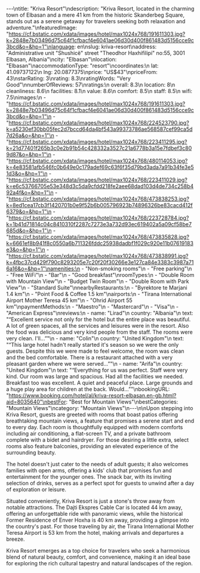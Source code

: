 ---\ntitle: "Kriva Resort"\ndescription: "Kriva Resort, located in the charming town of Elbasan and a mere 41 km from the historic Skanderbeg Square, stands out as a serene getaway for travelers seeking both relaxation and adventure."\nfeaturedImage: "https://cf.bstatic.com/xdata/images/hotel/max1024x768/191611303.jpg?k=2848e7b03496d75c64f1cfbacf4e6041ae06d30d400f861483d5156cce9c3bcd&o=&hp=1"\nlanguage: en\nslug: kriva-resort\naddress: "Administrative unit \"Shushicë\" street \"Theodhor Haxhifilipi\" no:55, 3001 Elbasan, Albania"\ncity: "Elbasan"\nlocation: "Elbasan"\naccommodationType: "resort"\ncoordinates:\n  lat: 41.09737122\n  lng: 20.0877375\nprice: "US$43"\npriceFrom: 43\nstarRating: 3\nrating: 8.3\nratingWords: "Very Good"\nnumberOfReviews: 57\nratings:\n  overall: 8.3\n  location: 8\n  cleanliness: 8.6\n  facilities: 8.1\n  value: 8.6\n  comfort: 8.5\n  staff: 8.5\n  wifi: 7.5\nimages:\n  - "https://cf.bstatic.com/xdata/images/hotel/max1024x768/191611303.jpg?k=2848e7b03496d75c64f1cfbacf4e6041ae06d30d400f861483d5156cce9c3bcd&o=&hp=1"\n  - "https://cf.bstatic.com/xdata/images/hotel/max1024x768/224523790.jpg?k=a5230ef30bb05fec2d7bccd64da4bf543a99373786ae568587cef99ca5d7d26a&o=&hp=1"\n  - "https://cf.bstatic.com/xdata/images/hotel/max1024x768/223411295.jpg?k=21d77401f265b3c0e2b91b54c428332a3527c21a6778b3a15e7fdbef3c809d87&o=&hp=1"\n  - "https://cf.bstatic.com/xdata/images/hotel/max1024x768/480114053.jpg?k=4e83581afb546fc0b649e0c179adef69c63f6f35d79bd3ada7a91b34fe3e51d3&o=&hp=1"\n  - "https://cf.bstatic.com/xdata/images/hotel/max1024x768/223411029.jpg?k=e6c53766705e53e348d3c5da9cfdd218fe2aee68dad103d4de734c258b492a4f&o=&hp=1"\n  - "https://cf.bstatic.com/xdata/images/hotel/max1024x768/473838253.jpg?k=8ed1cea17cb3f1420701b0e9f52b6b005796923b74896326be83cacd412f6379&o=&hp=1"\n  - "https://cf.bstatic.com/xdata/images/hotel/max1024x768/223728784.jpg?k=1b41d71814c04c8410310f2287c7273e3a732d93ec619402a5a09cf58be7685d&o=&hp=1"\n  - "https://cf.bstatic.com/xdata/images/hotel/max1024x768/473835828.jpg?k=6661ef8b941f8c0550a6b711326fddc25938dadbf1f029c920e11b07619183e3&o=&hp=1"\n  - "https://cf.bstatic.com/xdata/images/hotel/max1024x768/473838991.jpg?k=4fbc37cd429f790c8293205e7c20f20f30266e3e127ca84e3383c3987a716a16&o=&hp=1"\namenities:\n  - "Non-smoking rooms"\n  - "Free parking"\n  - "Free WiFi"\n  - "Bar"\n  - "Good breakfast"\nroomTypes:\n  - "Double Room with Mountain View"\n  - "Budget Twin Room"\n  - "Double Room with Park View"\n  - "Standard Suite"\nnearbyRestaurants:\n  - "Byrektore te Marjani 1.4 km"\n  - "Point Food & Coffee 1.5 km"\nairports:\n  - "Tirana International Airport Mother Teresa 45 km"\n  - "Ohrid Airport 55 km"\npaymentMethods:\n  - "Maestro"\n  - "Mastercard"\n  - "Visa"\n  - "American Express"\nreviews:\n  - name: "Lirad"\n    country: "Albania"\n    text: "“Excellent service not only for the hotel but the entire place was beautiful. A lot of green spaces, all the services and leisures were in the resort. Also the food was delicious and very kind people from the staff. The rooms were very clean. I'll...”"\n  - name: "Colin"\n    country: "United Kingdom"\n    text: "“This large hotel hadn't really started it's season so we were the only guests. Despite this we were made to feel welcome, the room was clean and the bed comfortable. There is a restaurant attached with a very pleasant garden where we were served...”"\n  - name: "Arifa"\n    country: "United Kingdom"\n    text: "“Everything for us was perfect. Staff were very kind. Our room was large and spacious. Had all the facilities we needed. Breakfast too was excellent.
A quiet and peaceful place. Large grounds and a huge play area for children at the back. Would...”"\nbookingURL: "https://www.booking.com/hotel/al/kriva-resort-elbasan.en-gb.html?aid=8035640"\nbestFor: "Best for Mountain Views"\nbestCategories: "Mountain Views"\ncategory: "Mountain Views"\n---\n\nUpon stepping into Kriva Resort, guests are greeted with rooms that boast patios offering breathtaking mountain views, a feature that promises a serene start and end to every day. Each room is thoughtfully equipped with modern comforts including air conditioning, a flat-screen TV, and a private bathroom complete with a bidet and hairdryer. For those desiring a little extra, select rooms also feature balconies, providing an elevated experience of the surrounding beauty.

The hotel doesn't just cater to the needs of adult guests; it also welcomes families with open arms, offering a kids' club that promises fun and entertainment for the younger ones. The snack bar, with its inviting selection of drinks, serves as a perfect spot for guests to unwind after a day of exploration or leisure.

Situated conveniently, Kriva Resort is just a stone's throw away from notable attractions. The Dajti Ekspres Cable Car is located 44 km away, offering an unforgettable ride with panoramic views, while the historical Former Residence of Enver Hoxha is 40 km away, providing a glimpse into the country's past. For those traveling by air, the Tirana International Mother Teresa Airport is 53 km from the hotel, making arrivals and departures a breeze.

Kriva Resort emerges as a top choice for travelers who seek a harmonious blend of natural beauty, comfort, and convenience, making it an ideal base for exploring the rich cultural tapestry and natural landscapes of the region.